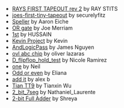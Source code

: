 - [RAYS FIRST TAPEOUT rev 2](tt_um_wokwi_413387064715554817/info.md) by RAY STITS
- [joes-first-tiny-tapeout](tt_um_wokwi_413387076188030977/info.md) by securelyfitz
- [Speller](tt_um_wokwi_413387224567846913/info.md) by Aaron Eiche
- [OR gate](tt_um_wokwi_413919465666386945/info.md) by Joe Merriam
- [1st](tt_um_wokwi_413919524873217025/info.md) by HUSSAIN
- [Kevin Project](tt_um_wokwi_413919775044656129/info.md) by Kevin
- [AndLogicPass](tt_um_wokwi_413919927206703105/info.md) by James Nguyen
- [ovl abc chip](tt_um_wokwi_413921836641882113/info.md) by oliver lazaras
- [D_flipflop_hold_test](tt_um_wokwi_413925554587918337/info.md) by Nicole Ramirez
- [one](tt_um_wokwi_414117926152578049/info.md) by Neil
- [Odd or even](tt_um_wokwi_414120201832165377/info.md) by Eliana
- [add it](tt_um_wokwi_414120415300298753/info.md) by alex b
- [Tian TT9](tt_um_wokwi_414120868401584129/info.md) by Tianxin Wu
- [2_bit_7seg](tt_um_wokwi_414121421011660801/info.md) by Nathaniel_Laurente
- [2-bit Full Adder](tt_um_wokwi_414126546375915521/info.md) by Shreya
